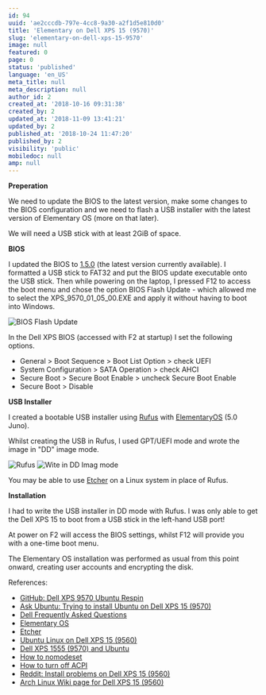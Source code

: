 ```yaml
---
id: 94
uuid: 'ae2cccdb-797e-4cc8-9a30-a2f1d5e810d0'
title: 'Elementary on Dell XPS 15 (9570)'
slug: 'elementary-on-dell-xps-15-9570'
image: null
featured: 0
page: 0
status: 'published'
language: 'en_US'
meta_title: null
meta_description: null
author_id: 2
created_at: '2018-10-16 09:31:38'
created_by: 2
updated_at: '2018-11-09 13:41:21'
updated_by: 2
published_at: '2018-10-24 11:47:20'
published_by: 2
visibility: 'public'
mobiledoc: null
amp: null
---
```


**Preperation**

We need to update the BIOS to the latest version, make some changes to the BIOS configuration and we need to flash a USB installer with the latest version of Elementary OS (more on that later).

We will need a USB stick with at least 2GiB of space.

**BIOS**

I updated the BIOS to [1.5.0](https://downloads.dell.com/FOLDER05186541M/1/XPS_9570_01_05_00.exe) (the latest version currently available). I formatted a USB stick to FAT32 and put the BIOS update executable onto the USB stick. Then while powering on the laptop, I pressed F12 to access the boot menu and chose the option BIOS Flash Update - which allowed me to select the XPS_9570_01_05_00.EXE and apply it without having to boot into Windows.

![BIOS Flash Update](/content/images/2018/10/xps-9570.jpg)

In the Dell XPS BIOS (accessed with F2 at startup) I set the following options.

- General > Boot Sequence > Boot List Option > check UEFI
- System Configuration > SATA Operation > check AHCI
- Secure Boot > Secure Boot Enable > uncheck Secure Boot Enable
- Secure Boot > Disable

**USB Installer**

I created a bootable USB installer using [Rufus](https://rufus.ie/) with [ElementaryOS](https://elementary.io/) (5.0 Juno).

Whilst creating the USB in Rufus, I used GPT/UEFI mode and wrote the image in "DD" image mode.

![Rufus](/content/images/2018/10/rufus-1.png)
![Wite in DD Imag mode](/content/images/2018/10/rufus-2.png)

You may be able to use [Etcher](https://etcher.io/) on a Linux system in place of Rufus.

**Installation**

I had to write the USB installer in DD mode with Rufus. I was only able to get the Dell XPS 15 to boot from a USB stick in the left-hand USB port!

At power on F2 will access the BIOS settings, whilst F12 will provide you with a one-time boot menu.

The Elementary OS installation was performed as usual from this point onward, creating user accounts and encrypting the disk.

References:

- [GitHub: Dell XPS 9570 Ubuntu Respin](https://github.com/JackHack96/dell-xps-9570-ubuntu-respin)
- [Ask Ubuntu: Trying to install Ubuntu on Dell XPS 15 (9570)](https://askubuntu.com/questions/1042414/trying-to-install-ubuntu-on-dell-xps-15-9570)
- [Dell Frequently Asked Questions](https://www.dell.com/support/article/uk/en/ukdhs1/sln290665/ubuntu-frequently-asked-questions?lang=en)
- [Elementary OS](https://elementary.io/)
- [Etcher](https://etcher.io/)
- [Ubuntu Linux on Dell XPS 15 (9560)](<https://github.com/rcasero/doc/wiki/Ubuntu-linux-on-Dell-XPS-15-(9560)>)
- [Dell XPS 1555 (9570) and Ubuntu](https://www.dell.com/community/Linux-General/XPS-15-9570-and-Ubuntu/td-p/6096817)
- [How to nomodeset](https://ubuntuforums.org/showthread.php?t=1613132)
- [How to turn off ACPI](http://ubuntuguide.net/turn-off-acpi-ubuntu-grub2)
- [Reddit: Install problems on Dell XPS 15 (9560)](https://www.reddit.com/r/elementaryos/comments/6ut5i5/install_problems_on_dell_xps_15_9560/)
- [Arch Linux Wiki page for Dell XPS 15 (9560)](https://wiki.archlinux.org/index.php/Dell_XPS_15_9560)

